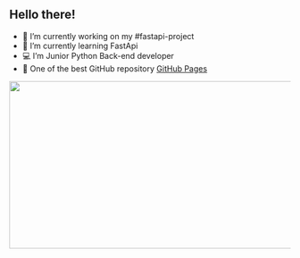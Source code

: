 ## Hello there!


- 🔭 I’m currently working on my #fastapi-project
- 🌱 I’m currently learning FastApi
- 💻 I’m Junior Python Back-end developer
- 🚀 One of the best GitHub repository [GitHub Pages](https://github.com/cheatsnake/backend-cheats)
   

<div align="center">
  <img src="https://media1.tenor.com/m/ESZiZA8o418AAAAC/one-piece-luffy-gear-5.gif" align="left" width="600" height="300"/>
</div>
